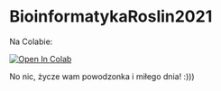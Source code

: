# BioinformatykaRoslin2021

Na Colabie:

<a href="https://colab.research.google.com/gist/BioBarto/a2dc7e0783b1b26aebd97e101bda3d14/program.ipynb#scrollTo=ou6Dnc1Qvawe">
  <img src="https://colab.research.google.com/assets/colab-badge.svg" alt="Open In Colab"/>
</a>

</br>

No nic, życze wam powodzonka i miłego dnia! :)))
